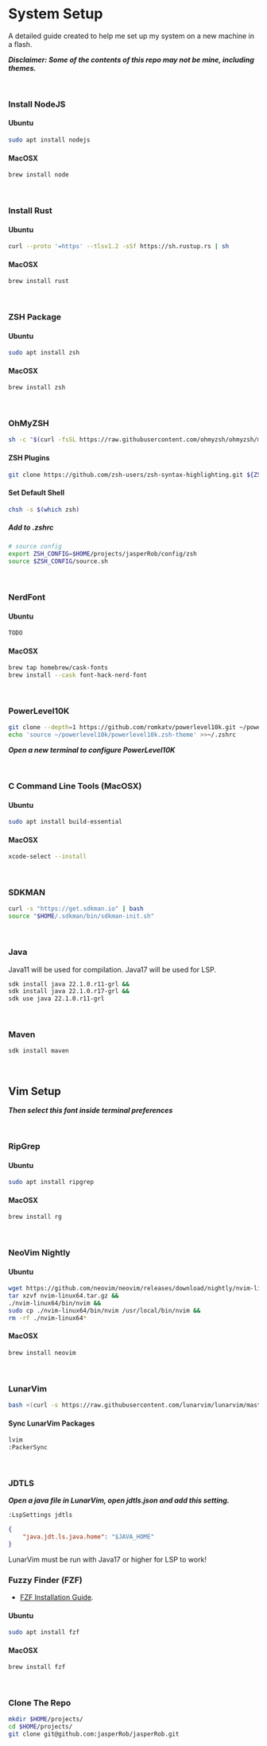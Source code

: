 # System Setup

A detailed guide created to help me set up my system on a new machine in a flash. 

***Disclaimer: Some of the contents of this repo may not be mine, including themes.***

&nbsp;


### Install NodeJS


#### Ubuntu
```bash
sudo apt install nodejs
```

#### MacOSX
```bash
brew install node
```

&nbsp;

### Install Rust

#### Ubuntu
```bash
curl --proto '=https' --tlsv1.2 -sSf https://sh.rustup.rs | sh
```

#### MacOSX
```bash
brew install rust
```

&nbsp;

### ZSH Package

#### Ubuntu
```bash
sudo apt install zsh
```

#### MacOSX
```bash
brew install zsh
```

&nbsp;

### OhMyZSH

```bash
sh -c "$(curl -fsSL https://raw.githubusercontent.com/ohmyzsh/ohmyzsh/master/tools/install.sh)"
```

#### ZSH Plugins

```bash
git clone https://github.com/zsh-users/zsh-syntax-highlighting.git ${ZSH_CUSTOM:-~/.oh-my-zsh/custom}/plugins/zsh-syntax-highlighting
```

#### Set Default Shell

```bash
chsh -s $(which zsh)
```

##### Add to .zshrc

```bash
# source config
export ZSH_CONFIG=$HOME/projects/jasperRob/config/zsh
source $ZSH_CONFIG/source.sh
```

&nbsp;


### NerdFont

#### Ubuntu
```bash
TODO
```

#### MacOSX
```bash
brew tap homebrew/cask-fonts
brew install --cask font-hack-nerd-font
```

&nbsp;

### PowerLevel10K

```bash
git clone --depth=1 https://github.com/romkatv/powerlevel10k.git ~/powerlevel10k
echo 'source ~/powerlevel10k/powerlevel10k.zsh-theme' >>~/.zshrc
```

***Open a new terminal to configure PowerLevel10K***

&nbsp;

### C Command Line Tools (MacOSX)

#### Ubuntu
```bash
sudo apt install build-essential
```

#### MacOSX
```bash
xcode-select --install
```

&nbsp;

### SDKMAN

```bash
curl -s "https://get.sdkman.io" | bash
source "$HOME/.sdkman/bin/sdkman-init.sh"
```

&nbsp;

### Java

Java11 will be used for compilation.
Java17 will be used for LSP.

```bash
sdk install java 22.1.0.r11-grl &&
sdk install java 22.1.0.r17-grl &&
sdk use java 22.1.0.r11-grl
```

&nbsp;

### Maven

```bash
sdk install maven
```

&nbsp;

## Vim Setup

***Then select this font inside terminal preferences***

&nbsp;

### RipGrep

#### Ubuntu
```bash
sudo apt install ripgrep
```

#### MacOSX
```bash
brew install rg
```

&nbsp;

### NeoVim Nightly

#### Ubuntu
```bash
wget https://github.com/neovim/neovim/releases/download/nightly/nvim-linux64.tar.gz &&
tar xzvf nvim-linux64.tar.gz &&
./nvim-linux64/bin/nvim &&
sudo cp ./nvim-linux64/bin/nvim /usr/local/bin/nvim &&
rm -rf ./nvim-linux64*
```

#### MacOSX
```bash
brew install neovim
```

&nbsp;

### LunarVim

```bash
bash <(curl -s https://raw.githubusercontent.com/lunarvim/lunarvim/master/utils/installer/install.sh)
```


#### Sync LunarVim Packages

```bash
lvim
:PackerSync
```

&nbsp;

### JDTLS

***Open a java file in LunarVim, open jdtls.json and add this setting.***

```bash
:LspSettings jdtls
```

```json
{
	"java.jdt.ls.java.home": "$JAVA_HOME"
}
```

LunarVim must be run with Java17 or higher for LSP to work!

### Fuzzy Finder (FZF)

- [FZF Installation Guide](https://github.com/junegunn/fzf?tab=readme-ov-file#installation).

#### Ubuntu
```bash
sudo apt install fzf
```

#### MacOSX
```bash
brew install fzf
```

&nbsp;

### Clone The Repo

```bash
mkdir $HOME/projects/
cd $HOME/projects/
git clone git@github.com:jasperRob/jasperRob.git
```

